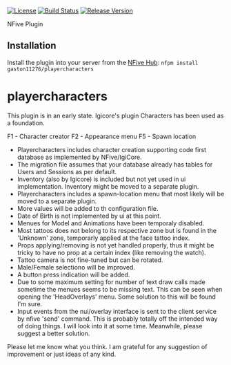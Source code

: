 [![License](https://img.shields.io/github/license/gaston11276/playercharacters.svg)](LICENSE)
[![Build Status](https://img.shields.io/appveyor/ci/gaston11276/playercharacters/master.svg)](https://ci.appveyor.com/project/gaston11276/playercharacters)
[![Release Version](https://img.shields.io/github/release/gaston11276/playercharacters/all.svg)](https://github.com/gaston11276/playercharacters/releases)

NFive Plugin

## Installation
Install the plugin into your server from the [NFive Hub](https://hub.nfive.io/gaston11276/playercharacters): `nfpm install gaston11276/playercharacters`
# playercharacters
This plugin is in an early state. Igicore's plugin Characters has been used as a foundation.

F1 - Character creator
F2 - Appearance menu
F5 - Spawn location

- Playercharacters includes character creation supporting code first database as implemented by NFive/IgiCore.
- The migration file assumes that your database already has tables for Users and Sessions as per default.
- Inventory (also by Igicore) is included but not yet used in ui implementation. Inventory might be moved to a separate plugin.
- Playercharacters includes a spawn-location menu that most likely will be moved to a separate plugin.
- More values will be added to th configuration file.
- Date of Birth is not implemented by ui at this point.
- Menues for Model and Animations have been temporaly disabled.
- Most tattoos does not belong to its respective zone but is found in the 'Unknown' zone, temporarly applied at the face tattoo index.
- Props applying/removing is not yet handled properly, thus it might be tricky to have no prop at a certain index (like removing the watch).
- Tattoo camera is not fine-tuned but can be rotated.
- Male/Female selectiono will be improved.
- A button press indication will be added.
- Due to some maximum setting for number of text draw calls made sometime the menues seems to be missing text. This can be seen when opening the 'HeadOverlays' menu. Some solution to this will be found I'm sure.
- Input events from the nui/overlay interface is sent to the client service by nfive 'send' command. This is probably totally off the intended way of doing things. I will look into it at some time. Meanwhile, please suggest a better solution.

Please let me know what you think. I am grateful for any suggestion of improvement or just ideas of any kind.


